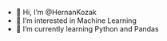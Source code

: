 - 👋 Hi, I’m @HernanKozak
- 👀 I’m interested in Machine Learning
- 🌱 I’m currently learning Python and Pandas

<!---
HernanKozak/HernanKozak is a ✨ special ✨ repository because its `README.md` (this file) appears on your GitHub profile.
You can click the Preview link to take a look at your changes.
--->
